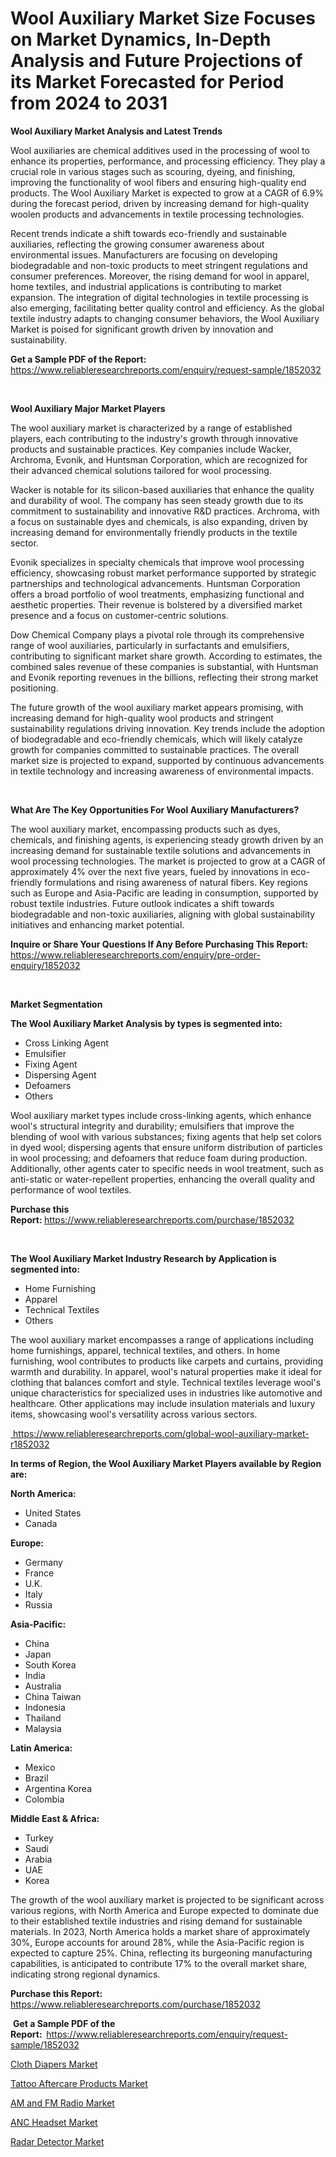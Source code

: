 <p><h1>Wool Auxiliary Market Size Focuses on Market Dynamics, In-Depth Analysis and Future Projections of its Market Forecasted for Period from 2024 to 2031</h1></p><p><strong>Wool Auxiliary Market Analysis and Latest Trends</strong></p>
<p><p>Wool auxiliaries are chemical additives used in the processing of wool to enhance its properties, performance, and processing efficiency. They play a crucial role in various stages such as scouring, dyeing, and finishing, improving the functionality of wool fibers and ensuring high-quality end products. The Wool Auxiliary Market is expected to grow at a CAGR of 6.9% during the forecast period, driven by increasing demand for high-quality woolen products and advancements in textile processing technologies.</p><p>Recent trends indicate a shift towards eco-friendly and sustainable auxiliaries, reflecting the growing consumer awareness about environmental issues. Manufacturers are focusing on developing biodegradable and non-toxic products to meet stringent regulations and consumer preferences. Moreover, the rising demand for wool in apparel, home textiles, and industrial applications is contributing to market expansion. The integration of digital technologies in textile processing is also emerging, facilitating better quality control and efficiency. As the global textile industry adapts to changing consumer behaviors, the Wool Auxiliary Market is poised for significant growth driven by innovation and sustainability.</p></p>
<p><strong>Get a Sample PDF of the Report:&nbsp;</strong> <a href="https://www.reliableresearchreports.com/enquiry/request-sample/1852032?utm_campaign=1289&utm_medium=2&utm_source=Github&utm_content=ia&utm_term=18102024&utm_id=wool-auxiliary">https://www.reliableresearchreports.com/enquiry/request-sample/1852032</a></p>
<p>&nbsp;</p>
<p><strong>Wool Auxiliary Major Market Players</strong></p>
<p><p>The wool auxiliary market is characterized by a range of established players, each contributing to the industry's growth through innovative products and sustainable practices. Key companies include Wacker, Archroma, Evonik, and Huntsman Corporation, which are recognized for their advanced chemical solutions tailored for wool processing.</p><p>Wacker is notable for its silicon-based auxiliaries that enhance the quality and durability of wool. The company has seen steady growth due to its commitment to sustainability and innovative R&D practices. Archroma, with a focus on sustainable dyes and chemicals, is also expanding, driven by increasing demand for environmentally friendly products in the textile sector.</p><p>Evonik specializes in specialty chemicals that improve wool processing efficiency, showcasing robust market performance supported by strategic partnerships and technological advancements. Huntsman Corporation offers a broad portfolio of wool treatments, emphasizing functional and aesthetic properties. Their revenue is bolstered by a diversified market presence and a focus on customer-centric solutions.</p><p>Dow Chemical Company plays a pivotal role through its comprehensive range of wool auxiliaries, particularly in surfactants and emulsifiers, contributing to significant market share growth. According to estimates, the combined sales revenue of these companies is substantial, with Huntsman and Evonik reporting revenues in the billions, reflecting their strong market positioning.</p><p>The future growth of the wool auxiliary market appears promising, with increasing demand for high-quality wool products and stringent sustainability regulations driving innovation. Key trends include the adoption of biodegradable and eco-friendly chemicals, which will likely catalyze growth for companies committed to sustainable practices. The overall market size is projected to expand, supported by continuous advancements in textile technology and increasing awareness of environmental impacts.</p></p>
<p>&nbsp;</p>
<p><strong>What Are The Key Opportunities For Wool Auxiliary Manufacturers?</strong></p>
<p><p>The wool auxiliary market, encompassing products such as dyes, chemicals, and finishing agents, is experiencing steady growth driven by an increasing demand for sustainable textile solutions and advancements in wool processing technologies. The market is projected to grow at a CAGR of approximately 4% over the next five years, fueled by innovations in eco-friendly formulations and rising awareness of natural fibers. Key regions such as Europe and Asia-Pacific are leading in consumption, supported by robust textile industries. Future outlook indicates a shift towards biodegradable and non-toxic auxiliaries, aligning with global sustainability initiatives and enhancing market potential.</p></p>
<p><strong>Inquire or Share Your Questions If Any Before Purchasing This Report:</strong> <a href="https://www.reliableresearchreports.com/enquiry/pre-order-enquiry/1852032?utm_campaign=1289&utm_medium=2&utm_source=Github&utm_content=ia&utm_term=18102024&utm_id=wool-auxiliary">https://www.reliableresearchreports.com/enquiry/pre-order-enquiry/1852032</a></p>
<p>&nbsp;</p>
<p><strong>Market Segmentation</strong></p>
<p><strong>The Wool Auxiliary Market Analysis by types is segmented into:</strong></p>
<p><ul><li>Cross Linking Agent</li><li>Emulsifier</li><li>Fixing Agent</li><li>Dispersing Agent</li><li>Defoamers</li><li>Others</li></ul></p>
<p><p>Wool auxiliary market types include cross-linking agents, which enhance wool's structural integrity and durability; emulsifiers that improve the blending of wool with various substances; fixing agents that help set colors in dyed wool; dispersing agents that ensure uniform distribution of particles in wool processing; and defoamers that reduce foam during production. Additionally, other agents cater to specific needs in wool treatment, such as anti-static or water-repellent properties, enhancing the overall quality and performance of wool textiles.</p></p>
<p><strong>Purchase this Report:&nbsp;</strong><a href="https://www.reliableresearchreports.com/purchase/1852032?utm_campaign=1289&utm_medium=2&utm_source=Github&utm_content=ia&utm_term=18102024&utm_id=wool-auxiliary">https://www.reliableresearchreports.com/purchase/1852032</a></p>
<p>&nbsp;</p>
<p><strong>The Wool Auxiliary Market Industry Research by Application is segmented into:</strong></p>
<p><ul><li>Home Furnishing</li><li>Apparel</li><li>Technical Textiles</li><li>Others</li></ul></p>
<p><p>The wool auxiliary market encompasses a range of applications including home furnishings, apparel, technical textiles, and others. In home furnishing, wool contributes to products like carpets and curtains, providing warmth and durability. In apparel, wool's natural properties make it ideal for clothing that balances comfort and style. Technical textiles leverage wool's unique characteristics for specialized uses in industries like automotive and healthcare. Other applications may include insulation materials and luxury items, showcasing wool's versatility across various sectors.</p></p>
<p><a href="https://www.reliableresearchreports.com/global-wool-auxiliary-market-r1852032?utm_campaign=1289&utm_medium=2&utm_source=Github&utm_content=ia&utm_term=18102024&utm_id=wool-auxiliary">&nbsp;https://www.reliableresearchreports.com/global-wool-auxiliary-market-r1852032</a></p>
<p><strong>In terms of Region, the Wool Auxiliary Market Players available by Region are:</strong></p>
<p>
    <p> <strong> North America: </strong>
        <ul>
            <li>United States</li>
            <li>Canada</li>
        </ul>
        </p> 
    <p> <strong> Europe: </strong>
        <ul>
            <li>Germany</li>
            <li>France</li>
            <li>U.K.</li>
            <li>Italy</li>
            <li>Russia</li>
        </ul>
        </p> 
    <p> <strong> Asia-Pacific: </strong>
        <ul>
            <li>China</li>
            <li>Japan</li>
            <li>South Korea</li>
            <li>India</li>
            <li>Australia</li>
            <li>China Taiwan</li>
            <li>Indonesia</li>
            <li>Thailand</li>
            <li>Malaysia</li>
        </ul>
        </p> 
    <p> <strong> Latin America: </strong>
        <ul>
            <li>Mexico</li>
            <li>Brazil</li>
            <li>Argentina Korea</li>
            <li>Colombia</li>
        </ul>
        </p> 
    <p> <strong> Middle East & Africa: </strong>
        <ul>
            <li>Turkey</li>
            <li>Saudi</li>
            <li>Arabia</li>
            <li>UAE</li>
            <li>Korea</li>
        </ul>
    </p>
    </p>
<p><p>The growth of the wool auxiliary market is projected to be significant across various regions, with North America and Europe expected to dominate due to their established textile industries and rising demand for sustainable materials. In 2023, North America holds a market share of approximately 30%, Europe accounts for around 28%, while the Asia-Pacific region is expected to capture 25%. China, reflecting its burgeoning manufacturing capabilities, is anticipated to contribute 17% to the overall market share, indicating strong regional dynamics.</p></p>
<p><strong>Purchase this Report: </strong><a href="https://www.reliableresearchreports.com/purchase/1852032?utm_campaign=1289&utm_medium=2&utm_source=Github&utm_content=ia&utm_term=18102024&utm_id=wool-auxiliary">https://www.reliableresearchreports.com/purchase/1852032</a></p>
<p>&nbsp;<strong>Get a Sample PDF of the Report:&nbsp;&nbsp;</strong><a href="https://www.reliableresearchreports.com/enquiry/request-sample/1852032?utm_campaign=1289&utm_medium=2&utm_source=Github&utm_content=ia&utm_term=18102024&utm_id=wool-auxiliary">https://www.reliableresearchreports.com/enquiry/request-sample/1852032</a></p>
<p><strong></strong></p>
<p><p><a href="https://www.linkedin.com/pulse/cloth-diapers-market-analysis-product-segmentation-regional-qnh9e?utm_campaign=1289&utm_medium=2&utm_source=Github&utm_content=ia&utm_term=18102024&utm_id=wool-auxiliary">Cloth Diapers Market</a></p><p><a href="https://www.linkedin.com/pulse/tattoo-aftercare-products-market-opportunities-emerging-md80e?utm_campaign=1289&utm_medium=2&utm_source=Github&utm_content=ia&utm_term=18102024&utm_id=wool-auxiliary">Tattoo Aftercare Products Market</a></p><p><a href="https://www.linkedin.com/pulse/global-am-fm-radio-nexus-sector-confluences-regional-catalysts-53pye?utm_campaign=1289&utm_medium=2&utm_source=Github&utm_content=ia&utm_term=18102024&utm_id=wool-auxiliary">AM and FM Radio Market</a></p><p><a href="https://www.linkedin.com/pulse/anc-headset-market-global-share-ranking-overall-sales-jx1ce?utm_campaign=1289&utm_medium=2&utm_source=Github&utm_content=ia&utm_term=18102024&utm_id=wool-auxiliary">ANC Headset Market</a></p><p><a href="https://www.linkedin.com/pulse/radar-detector-market-analysis-report-global-insights-region-eax8f?utm_campaign=1289&utm_medium=2&utm_source=Github&utm_content=ia&utm_term=18102024&utm_id=wool-auxiliary">Radar Detector Market</a></p></p>